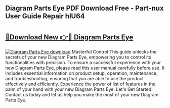 ## Diagram Parts Eye PDF Download Free - Part-nux User Guide Repair hlU64

# <h2><a href="http://dfq2s3v.blite.top/?on=Diagram+Parts+Eye">🔗Download New 👉🔴 Diagram Parts Eye</a></h2>

[![Diagram Parts Eye download](https://i.imgur.com/lujVjoI.png)](http://dfq2s3v.blite.top/?on=Diagram+Parts+Eye)
Masterful Control This guide unlocks the secrets of your new Diagram Parts Eye, empowering you to control its functionalities with precision. To ensure a successful experience with your new Diagram Parts Eye, please read this user manual carefully before use. It includes essential information on product setup, operation, maintenance, and troubleshooting, ensuring that you are able to use the product effectively and efficiently. Experience the power of list of features in the palm of your hand with your new Diagram Parts Eye. Let's Get Started! Contact us today and let us help you make the most of your new Diagram Parts Eye.
